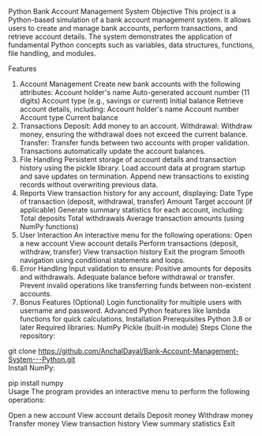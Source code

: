 Python Bank Account Management System
Objective
This project is a Python-based simulation of a bank account management system. It allows users to create and manage bank accounts, perform transactions, and retrieve account details. The system demonstrates the application of fundamental Python concepts such as variables, data structures, functions, file handling, and modules.

Features
1. Account Management
Create new bank accounts with the following attributes:
Account holder's name
Auto-generated account number (11 digits)
Account type (e.g., savings or current)
Initial balance
Retrieve account details, including:
Account holder's name
Account number
Account type
Current balance
2. Transactions
Deposit: Add money to an account.
Withdrawal: Withdraw money, ensuring the withdrawal does not exceed the current balance.
Transfer: Transfer funds between two accounts with proper validation.
Transactions automatically update the account balances.
3. File Handling
Persistent storage of account details and transaction history using the pickle library.
Load account data at program startup and save updates on termination.
Append new transactions to existing records without overwriting previous data.
4. Reports
View transaction history for any account, displaying:
Date
Type of transaction (deposit, withdrawal, transfer)
Amount
Target account (if applicable)
Generate summary statistics for each account, including:
Total deposits
Total withdrawals
Average transaction amounts (using NumPy functions)
5. User Interaction
An interactive menu for the following operations:
Open a new account
View account details
Perform transactions (deposit, withdraw, transfer)
View transaction history
Exit the program
Smooth navigation using conditional statements and loops.
6. Error Handling
Input validation to ensure:
Positive amounts for deposits and withdrawals.
Adequate balance before withdrawal or transfer.
Prevent invalid operations like transferring funds between non-existent accounts.
7. Bonus Features (Optional)
Login functionality for multiple users with username and password.
Advanced Python features like lambda functions for quick calculations.
Installation
Prerequisites
Python 3.8 or later
Required libraries:
NumPy
Pickle (built-in module)
Steps
Clone the repository:

git clone https://github.com/AnchalDayal/Bank-Account-Management-System---Python.git  
Install NumPy:

pip install numpy  
Usage
The program provides an interactive menu to perform the following operations:

Open a new account
View account details
Deposit money
Withdraw money
Transfer money
View transaction history
View summary statistics
Exit
